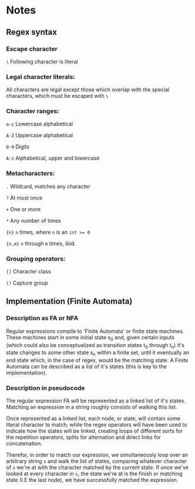 # Notes

## Regex syntax

### Escape character
`\` Following character is literal

### Legal character literals:
All characters are legal except those which overlap with the
special characters, which must be escaped with `\`

### Character ranges:
`a-z` Lowercase alphabetical

`A-Z` Uppercase alphabetical

`0-9` Digits

`A-z` Alphabetical, upper and lowercase

### Metacharacters:
`.` Wildcard, matches any character

`?` At most once

`+` One or more

`*` Any number of times

`{n}` `n` times, where `n` is an `int >= 0`

`{n,m}` `n` through `m` times, ibid.

### Grouping operators:
`[]` Character class

`()` Capture group


## Implementation (Finite Automata)

### Description as FA or NFA

Regular expressions compile to 'Finite Automata' or finite state machines.
These machines start in some initial state s<sub>0</sub> and, given certain
inputs (which could also be conceptualized as transition states t<sub>0</sub>
through t<sub>n</sub>) it's state changes to some other state s<sub>n</sub> within a
finite set, until it eventually an end state which, in the case of regex, would
be the matching state. A Finite Automata can be described as a list of it's
states (this is key to the implementation).

### Description in pseudocode

The regular expression FA will be represented as a linked list of it's
states. Matching an expression in a string roughly consists of walking this list.

Once represented as a linked list, each node, or state, will contain some
literal character to match; while the regex operators will have been used to
indicate how the states will be linked, creating loops of different sorts for
the repetition operators, splits for alternation and direct links for
concatenation.

Therefor, in order to match our expression, we simultaneously loop over an
arbitrary string `s` and walk the list of states, comparing whatever character
of `s` we're at with the character matched by the current state. If once we've
looked at every character in `s`, the state we're at is the finish or matching
state (I.E the last node), we have successfully matched the expression.
